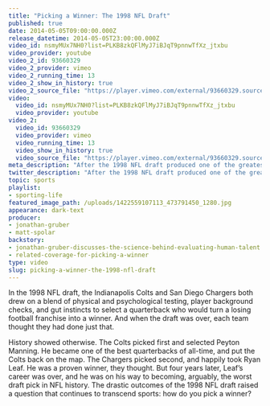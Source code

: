 ```yaml
---
title: "Picking a Winner: The 1998 NFL Draft"
published: true
date: 2014-05-05T09:00:00.000Z
release_datetime: 2014-05-05T23:00:00.000Z
video_id: nsmyMUx7NH0?list=PLKB8zkQFlMyJ7iBJqT9pnnwTfXz_jtxbu
video_provider: youtube
video_2_id: 93660329
video_2_provider: vimeo
video_2_running_time: 13
video_2_show_in_history: true
video_2_source_file: "https://player.vimeo.com/external/93660329.source.mov?s=153158b48153b371ad411cbe93286300&profile_id=0&download=1"
video:
  video_id: nsmyMUx7NH0?list=PLKB8zkQFlMyJ7iBJqT9pnnwTfXz_jtxbu
  video_provider: youtube
video_2:
  video_id: 93660329
  video_provider: vimeo
  video_running_time: 13
  video_show_in_history: true
  video_source_file: "https://player.vimeo.com/external/93660329.source.mov?s=153158b48153b371ad411cbe93286300&profile_id=0&download=1"
meta_description: "After the 1998 NFL draft produced one of the greatest busts in history, what have we learned about the science of evaluating human talent – on and off the field? "
twitter_description: "After the 1998 NFL draft produced one of the greatest busts in history, what have we learned about the science of evaluating human talent – on and off the field? "
topic: sports
playlist:
- sporting-life
featured_image_path: /uploads/1422559107113_473791450_1280.jpg
appearance: dark-text
producer:
- jonathan-gruber
- matt-spolar
backstory:
- jonathan-gruber-discusses-the-science-behind-evaluating-human-talent
- related-coverage-for-picking-a-winner
type: video
slug: picking-a-winner-the-1998-nfl-draft
---
```


In the 1998 NFL draft, the Indianapolis Colts and San Diego Chargers both drew on a blend of physical and psychological testing, player background checks, and gut instincts to select a quarterback who would turn a losing football franchise into a winner. And when the draft was over, each team thought they had done just that.

History showed otherwise. The Colts picked first and selected Peyton Manning. He became one of the best quarterbacks of all-time, and put the Colts back on the map. The Chargers picked second, and happily took Ryan Leaf. He was a proven winner, they thought. But four years later, Leaf’s career was over, and he was on his way to becoming, arguably, the worst draft pick in NFL history. The drastic outcomes of the 1998 NFL draft raised a question that continues to transcend sports: how do you pick a winner?

[](http://www.nytimes.com/2014/04/07/us/politics/killing-on-bus-recalls-superpredator-threat-of-90s.html?ref=us)

